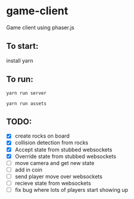 # game-client
Game client using phaser.js


## To start:
install yarn


## To run:
`yarn run server`

`yarn run assets`

## TODO:
- [x] create rocks on board
- [x] collision detection from rocks
- [x] Accept state from stubbed websockets
- [x] Override state from stubbed websockets 
- [ ] move camera and get new state
- [ ] add in coin
- [ ] send player move over websockets
- [ ] recieve state from websockets
- [ ] fix bug where lots of players start showing up
